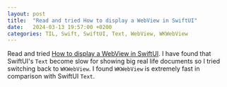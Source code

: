 ```yaml
---
layout: post
title:  "Read and tried How to display a WebView in SwiftUI"
date:   2024-03-13 19:57:00 +0200
categories: TIL, Swift, SwiftUI, Text, WebView, WKWebView
---
```

Read and tried [How to display a WebView in SwiftUI](https://asynclearn.medium.com/how-to-display-a-webview-in-swiftui-d60b4bff6ba7). I have found that SwiftUI's `Text` become slow for showing big real life documents so I tried switching back to `WKWebView`. I found `WKWebView` is extremely fast in comparison with SwiftUI `Text`.
